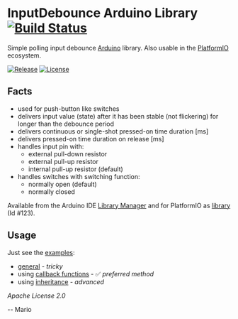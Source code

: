 # InputDebounce Arduino Library [![Build Status](https://travis-ci.org/Mokolea/InputDebounce.svg)](https://travis-ci.org/Mokolea/InputDebounce)

Simple polling input debounce [Arduino](https://www.arduino.cc/) library. Also usable in the [PlatformIO](http://platformio.org/) ecosystem.

[![Release](https://img.shields.io/github/release/Mokolea/InputDebounce.svg)](https://github.com/Mokolea/InputDebounce/releases)
[![License](https://img.shields.io/github/license/Mokolea/InputDebounce.svg)](LICENSE)

## Facts
 - used for push-button like switches
 - delivers input value (state) after it has been stable (not flickering) for longer than the debounce period
 - delivers continuous or single-shot pressed-on time duration [ms]
 - delivers pressed-on time duration on release [ms]
 - handles input pin with:
    - external pull-down resistor
    - external pull-up resistor
    - internal pull-up resistor (default)
 - handles switches with switching function:
    - normally open (default)
    - normally closed

Available from the Arduino IDE [Library Manager](https://www.arduino.cc/en/Guide/Libraries) and for PlatformIO as [library](https://platformio.org/lib/show/123/InputDebounce) (Id #123).

## Usage
Just see the [examples](examples):
 - [general](examples/Test_InputDebounce/Test_InputDebounce.ino) - *tricky*
 - using [callback functions](examples/Test_InputDebounce_Callbacks/Test_InputDebounce_Callbacks.ino) - :white_check_mark: *preferred method*
 - using [inheritance](examples/Test_InputDebounce_Inheritance/Test_InputDebounce_Inheritance.ino) - *advanced*

*Apache License 2.0*

-- Mario
